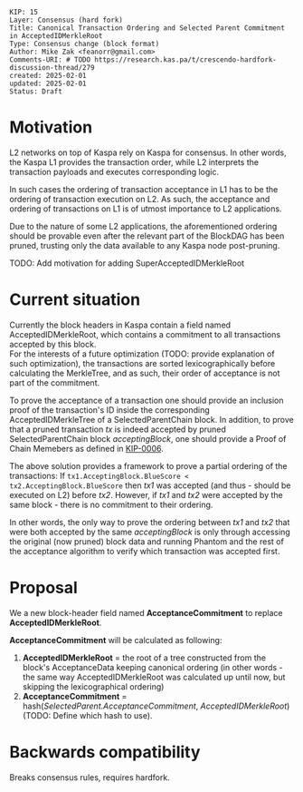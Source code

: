 ```
KIP: 15
Layer: Consensus (hard fork)
Title: Canonical Transaction Ordering and Selected Parent Commitment in AcceptedIDMerkleRoot
Type: Consensus change (block format)
Author: Mike Zak <feanorr@gmail.com>
Comments-URI: # TODO https://research.kas.pa/t/crescendo-hardfork-discussion-thread/279
created: 2025-02-01
updated: 2025-02-01
Status: Draft
```

# Motivation
L2 networks on top of Kaspa rely on Kaspa for consensus. In other words, the Kaspa L1 provides the transaction order, while L2 interprets the transaction payloads and executes corresponding logic.

In such cases the ordering of transaction acceptance in L1 has to be the ordering of transaction execution on L2.  As such, the acceptance and ordering of transactions on L1 is of utmost importance to L2 applications. 

Due to the nature of some L2 applications, the aforementioned ordering should be provable even after the relevant part of the BlockDAG has been pruned, trusting only the data available to any Kaspa node post-pruning.

TODO: Add motivation for adding SuperAcceptedIDMerkleRoot

# Current situation
Currently the block headers in Kaspa contain a field named AcceptedIDMerkleRoot, which contains a commitment to all transactions accepted by this block.  
For the interests of a future optimization (TODO: provide explanation of such optimization), the transactions are sorted lexicographically before calculating the MerkleTree, and as such, their order of acceptance is not part of the commitment.

To prove the acceptance of a transaction one should provide an inclusion proof of the transaction's ID inside the corresponding AcceptedIDMerkleTree of a SelectedParentChain block.
In addition, to prove that a pruned transaction *tx* is indeed accepted by pruned SelectedParentChain block *acceptingBlock*, one should provide a Proof of Chain Memebers as defined in [KIP-0006](kip-0006.md).

The above solution provides a framework to prove a partial ordering of the transactions:
If `tx1.AcceptingBlock.BlueScore < tx2.AcceptingBlock.BlueScore` then *tx1* was accepted (and thus - should be executed on L2) before *tx2*.
However, if *tx1* and *tx2* were accepted by the same block - there is no commitment to their ordering.

In other words, the only way to prove the ordering between *tx1* and *tx2* that were both accepted by the same *acceptingBlock* is only through accessing the original (now pruned) block data and running Phantom and the rest of the acceptance algorithm to verify which transaction was accepted first.

# Proposal
We a new block-header field named **AcceptanceCommitment** to replace **AcceptedIDMerkleRoot**.

**AcceptanceCommitment** will be calculated as following:
1. **AcceptedIDMerkleRoot** = the root of a tree constructed from the block's AcceptanceData keeping canonical ordering 
(in other words - the same way AcceptedIDMerkleRoot was calculated up until now, but skipping the lexicographical ordering)
2. **AcceptanceCommitment** = hash(*SelectedParent.AcceptanceCommitment*, *AcceptedIDMerkleRoot*)  (TODO: Define which hash to use).


# Backwards compatibility
Breaks consensus rules, requires hardfork.
